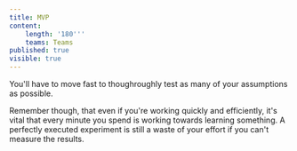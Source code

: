```yaml
---
title: MVP
content:
    length: '180'''
    teams: Teams
published: true
visible: true
---
```


You'll have to move fast to thoughroughly test as many of your assumptions as possible.

Remember though, that even if you're working quickly and efficiently, it's vital that every minute you spend is working towards learning something. A perfectly executed experiment is still a waste of your effort if you can't measure the results.